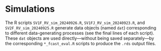 
# Simulations


The R scripts `SV1F_RV_sim_20240926.R`, `SV1FJ_RV_sim_20240923.R`, and `SV2F_RV_sim_20240925.R` generate data objects (named `dat`) corresponding to different data-generating processes (see the final lines of each script).  
These `dat` objects are used directly—without being saved separately—by the corresponding `*_fcast_eval.R` scripts to produce the `.rds` output files.

